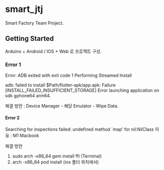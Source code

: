 # smart_jtj

Smart Factory Team Project.

## Getting Started

Arduino + Android / IOS + Web 로 프로젝트 구성.

### Error 1
Error: ADB exited with exit code 1
Performing Streamed Install

adb: failed to install $Path/flutter-apk/app.apk: Failure [INSTALL_FAILED_INSUFFICIENT_STORAGE]
Error launching application on sdk gphone64 arm64.

해결 방안 : Device Manager - 해당 Emulator - Wipe Data.

#### Error 2
Searching for inspections failed: undefined method `map' for nil:NilClass
이유 : M1 Macbook

해결 방안
1. sudo arch -x86_64 gem install ffi (Terminal)
2. arch -x86_64 pod install (ios 폴더 위치에서)
